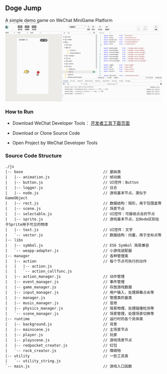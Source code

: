 ## Doge Jump
A simple demo game on WeChat MiniGame Platform  
<img src="output.gif" width = "800" align=center />

### How to Run
* Download WeChat Developer Tools：
  [开发者工具下载页面](https://mp.weixin.qq.com/debug/wxagame/dev/index.html)

* Download or Clone Source Code

* Open Project by WeChat Developer Tools

### Source Code Structure
```
./js
|-- base                                    // 基础类
|   |-- animation.js                        // 帧动画
|   |-- button.js                           // UI控件：Button
|   |-- logger.js                           // 日志
|   |-- node.js                             // 游戏基本节点，类似于GameObject
|   |-- rect.js                             // 数据结构：矩形，用于包围盒等
|   |-- scene.js                            // 场景节点
|   |-- selectable.js                       // UI控件：可接收点击的节点
|   |-- sprite.js                           // 游戏基本节点，比Node区别在于Sprite用于可见的物体
|   |-- text.js                             // UI控件：文字
|   `-- vector.js                           // 数据结构：向量，用于坐标点等
|-- libs 
|   |-- symbol.js                           // ES6 Symbol 简易兼容
|   `-- weapp-adapter.js                    // 小游戏适配器
|-- manager                                 // 各种管理类
|   |-- action                              // 每个节点可执行的动作
|   |   |-- action.js
|   |   `-- action_callfunc.js
|   |-- action_manager.js                   // 动作管理
|   |-- event_manager.js                    // 事件管理
|   |-- game_manager.js                     // 存放游戏数据
|   |-- input_manager.js                    // 用户输入，处理屏幕点击等
|   |-- manager.js                          // 管理类的基类
|   |-- music_manager.js                    // 音效
|   |-- physics_manager.js                  // 简易物理，处理碰撞检测等
|   `-- scene_manager.js                    // 场景管理，处理场景切换等
|-- runtime                                 // 运行时的各个具体类
|   |-- background.js                       // 背景
|   |-- mainscene.js                        // 主场景节点
|   |-- player.js                           // 玩家
|   |-- playscene.js                        // 游戏场景节点
|   |-- redpocket_creator.js                // 红包
|   `-- rock_creator.js                     // 障碍物
|-- utility                                 // 一些工具类
|   `-- utility_string.js
`-- main.js                                 // 游戏入口函数

```